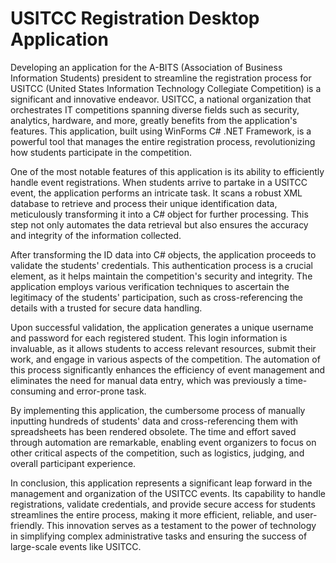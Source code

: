 # USITCC Registration Desktop Application

Developing an application for the A-BITS (Association of Business Information Students) president to streamline the registration process for USITCC (United States Information Technology Collegiate Competition) is a significant and innovative endeavor. USITCC, a national organization that orchestrates IT competitions spanning diverse fields such as security, analytics, hardware, and more, greatly benefits from the application's features. This application, built using WinForms C# .NET Framework, is a powerful tool that manages the entire registration process, revolutionizing how students participate in the competition.

One of the most notable features of this application is its ability to efficiently handle event registrations. When students arrive to partake in a USITCC event, the application performs an intricate task. It scans a robust XML database to retrieve and process their unique identification data, meticulously transforming it into a C# object for further processing. This step not only automates the data retrieval but also ensures the accuracy and integrity of the information collected.

After transforming the ID data into C# objects, the application proceeds to validate the students' credentials. This authentication process is a crucial element, as it helps maintain the competition's security and integrity. The application employs various verification techniques to ascertain the legitimacy of the students' participation, such as cross-referencing the details with a trusted for secure data handling.

Upon successful validation, the application generates a unique username and password for each registered student. This login information is invaluable, as it allows students to access relevant resources, submit their work, and engage in various aspects of the competition. The automation of this process significantly enhances the efficiency of event management and eliminates the need for manual data entry, which was previously a time-consuming and error-prone task.

By implementing this application, the cumbersome process of manually inputting hundreds of students' data and cross-referencing them with spreadsheets has been rendered obsolete. The time and effort saved through automation are remarkable, enabling event organizers to focus on other critical aspects of the competition, such as logistics, judging, and overall participant experience. 

In conclusion, this application represents a significant leap forward in the management and organization of the USITCC events. Its capability to handle registrations, validate credentials, and provide secure access for students streamlines the entire process, making it more efficient, reliable, and user-friendly. This innovation serves as a testament to the power of technology in simplifying complex administrative tasks and ensuring the success of large-scale events like USITCC.
